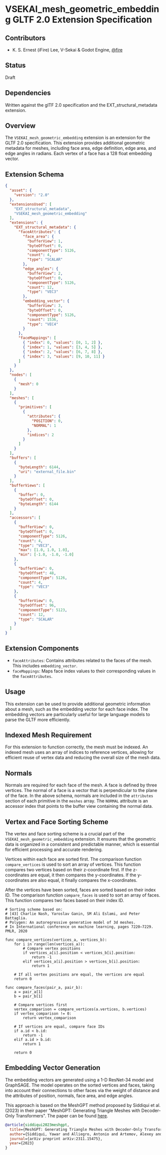 # VSEKAI_mesh_geometric_embedding GLTF 2.0 Extension Specification

## Contributors

- K. S. Ernest (iFire) Lee, V-Sekai & Godot Engine, [@fire](https://github.com/fire)

## Status

Draft

## Dependencies

Written against the glTF 2.0 specification and the EXT_structural_metadata extension.

## Overview

The `VSEKAI_mesh_geometric_embedding` extension is an extension for the GLTF 2.0 specification. This extension provides additional geometric metadata for meshes, including face area, edge definition, edge area, and edge angles in radians. Each vertex of a face has a 128 float embedding vector.

## Extension Schema

```json
{
  "asset": {
    "version": "2.0"
  },
  "extensionsUsed": [
    "EXT_structural_metadata",
    "VSEKAI_mesh_geometric_embedding"
  ],
  "extensions": {
    "EXT_structural_metadata": {
      "faceAttributes": {
        "face_area": {
          "bufferView": 1,
          "byteOffset": 0,
          "componentType": 5126,
          "count": 4,
          "type": "SCALAR"
        },
        "edge_angles": {
          "bufferView": 2,
          "byteOffset": 0,
          "componentType": 5126,
          "count": 12,
          "type": "VEC3"
        },
        "embedding_vector": {
          "bufferView": 3,
          "byteOffset": 0,
          "componentType": 5126,
          "count": 1536,
          "type": "VEC4"
        }
      },
      "faceMappings": [
        { "index": 0, "values": [0, 1, 2] },
        { "index": 1, "values": [3, 4, 5] },
        { "index": 2, "values": [6, 7, 8] },
        { "index": 3, "values": [9, 10, 11] }
      ]
    }
  },
  "nodes": [
    {
      "mesh": 0
    }
  ],
  "meshes": [
    {
      "primitives": [
        {
          "attributes": {
            "POSITION": 0,
            "NORMAL": 1
          },
          "indices": 2
        }
      ]
    }
  ],
  "buffers": [
    {
      "byteLength": 6144,
      "uri": "external_file.bin"
    }
  ],
  "bufferViews": [
    {
      "buffer": 0,
      "byteOffset": 0,
      "byteLength": 6144
    }
  ],
  "accessors": [
    {
      "bufferView": 0,
      "byteOffset": 0,
      "componentType": 5126,
      "count": 4,
      "type": "VEC3",
      "max": [1.0, 1.0, 1.0],
      "min": [-1.0, -1.0, -1.0]
    },
    {
      "bufferView": 0,
      "byteOffset": 48,
      "componentType": 5126,
      "count": 4,
      "type": "VEC3"
    },
    {
      "bufferView": 0,
      "byteOffset": 96,
      "componentType": 5123,
      "count": 12,
      "type": "SCALAR"
    }
  ]
}
```

## Extension Components

- `faceAttributes`: Contains attributes related to the faces of the mesh. This includes `embedding_vector`.
- `faceMappings`: Maps face index values to their corresponding values in the `faceAttributes`.

## Usage

This extension can be used to provide additional geometric information about a mesh, such as the embedding vector for each face index. The embedding vectors are particularly useful for large language models to parse the GLTF more efficiently.

## Indexed Mesh Requirement

For this extension to function correctly, the mesh must be indexed. An indexed mesh uses an array of indices to reference vertices, allowing for efficient reuse of vertex data and reducing the overall size of the mesh data.

## Normals

Normals are required for each face of the mesh. A face is defined by three vertices. The normal of a face is a vector that is perpendicular to the plane of the face. In the above schema, normals are included in the `attributes` section of each primitive in the `meshes` array. The `NORMAL` attribute is an accessor index that points to the buffer view containing the normal data.

## Vertex and Face Sorting Scheme

The vertex and face sorting scheme is a crucial part of the `VSEKAI_mesh_geometric_embedding` extension. It ensures that the geometric data is organized in a consistent and predictable manner, which is essential for efficient processing and accurate rendering.

Vertices within each face are sorted first. The comparison function `compare_vertices` is used to sort an array of vertices. This function compares two vertices based on their z-coordinate first. If the z-coordinates are equal, it then compares the y-coordinates. If the y-coordinates are also equal, it finally compares the x-coordinates.

After the vertices have been sorted, faces are sorted based on their index ID. The comparison function `compare_faces` is used to sort an array of faces. This function compares two faces based on their index ID.

```gdscript
# Sorting scheme based on:
# [43] Charlie Nash, Yaroslav Ganin, SM Ali Eslami, and Peter Battaglia.
# Polygen: An autoregressive generative model of 3d meshes.
# In International conference on machine learning, pages 7220–7229. PMLR, 2020

func compare_vertices(vertices_a, vertices_b):
    for i in range(len(vertices_a)):
        # Compare vertex positions
        if vertices_a[i].position < vertices_b[i].position:
            return -1
        elif vertices_a[i].position > vertices_b[i].position:
            return 1

    # If all vertex positions are equal, the vertices are equal
    return 0

func compare_faces(pair_a, pair_b):
    a = pair_a[1]
    b = pair_b[1]

    # Compare vertices first
    vertex_comparison = compare_vertices(a.vertices, b.vertices)
    if vertex_comparison != 0:
        return vertex_comparison

    # If vertices are equal, compare face IDs
    if a.id < b.id:
        return -1
    elif a.id > b.id:
        return 1

    return 0
```

## Embedding Vector Generation

The embedding vectors are generated using a 1-D ResNet-34 model and GraphSAGE. The model operates on the sorted vertices and faces, taking into account their connections to other faces via the weight of distance and the attributes of position, normals, face area, and edge angles.

This approach is based on the MeshGPT method proposed by Siddiqui et al. (2023) in their paper "MeshGPT: Generating Triangle Meshes with Decoder-Only Transformers". The paper can be found [here](https://nihalsid.github.io/mesh-gpt/).

```bibtex
@article{siddiqui2023meshgpt,
  title={MeshGPT: Generating Triangle Meshes with Decoder-Only Transformers},
  author={Siddiqui, Yawar and Alliegro, Antonio and Artemov, Alexey and Tommasi, Tatiana and Sirigatti, Daniele and Rosov, Vladislav and Dai, Angela and Nie{\ss}ner, Matthias},
  journal={arXiv preprint arXiv:2311.15475},
  year={2023}
}
```
